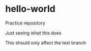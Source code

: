 # hello-world
Practice repository


Just seeing what this does

This should only affect the test branch
